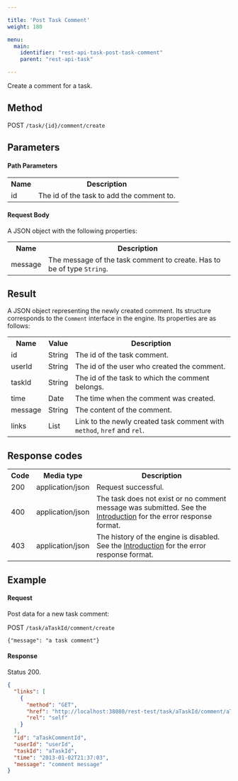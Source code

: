 ```yaml
---

title: 'Post Task Comment'
weight: 180

menu:
  main:
    identifier: "rest-api-task-post-task-comment"
    parent: "rest-api-task"

---
```


Create a comment for a task.

Method
------

POST `/task/{id}/comment/create`


Parameters
----------

#### Path Parameters

<table class="table table-striped">
  <tr>
    <th>Name</th>
    <th>Description</th>
  </tr>
  <tr>
    <td>id</td>
    <td>The id of the task to add the comment to.</td>
  </tr>
</table>

#### Request Body

A JSON object with the following properties:

<table class="table table-striped">
  <tr>
    <th>Name</th>
    <th>Description</th>
  </tr>
  <tr>
    <td>message</td>
    <td>The message of the task comment to create. Has to be of type <code>String</code>.</td>
  </tr>
</table>


Result
------

A JSON object representing the newly created comment. Its structure corresponds to the `Comment` interface in the engine.
Its properties are as follows:

<table class="table table-striped">
  <tr>
    <th>Name</th>
    <th>Value</th>
    <th>Description</th>
  </tr>
  <tr>
    <td>id</td>
    <td>String</td>
    <td>The id of the task comment.</td>
  </tr>
  <tr>
    <td>userId</td>
    <td>String</td>
    <td>The id of the user who created the comment.</td>
  </tr>
  <tr>
    <td>taskId</td>
    <td>String</td>
    <td>The id of the task to which the comment belongs.</td>
  </tr>
  <tr>
    <td>time</td>
    <td>Date</td>
    <td>The time when the comment was created.</td>
  </tr>
  <tr>
    <td>message</td>
    <td>String</td>
    <td>The content of the comment.</td>
  </tr>
  <tr>
    <td>links</td>
    <td>List</td>
    <td>Link to the newly created task comment with <code>method</code>, <code>href</code> and <code>rel</code>.</td>
  </tr>
</table>


Response codes
--------------

<table class="table table-striped">
  <tr>
    <th>Code</th>
    <th>Media type</th>
    <th>Description</th>
  </tr>
  <tr>
    <td>200</td>
    <td>application/json</td>
    <td>Request successful.</td>
  </tr>
  <tr>
    <td>400</td>
    <td>application/json</td>
    <td>The task does not exist or no comment message was submitted. See the <a href="ref:#overview-introduction">Introduction</a> for the error response format.</td>
  </tr>
  <tr>
    <td>403</td>
    <td>application/json</td>
    <td>The history of the engine is disabled. See the <a href="ref:#overview-introduction">Introduction</a> for the error response format.</td>
  </tr>
</table>


Example
-------

#### Request

Post data for a new task comment:

POST `/task/aTaskId/comment/create`

    {"message": "a task comment"}

#### Response

Status 200.

```json
{
  "links": [
    {
      "method": "GET",
      "href": "http://localhost:38080/rest-test/task/aTaskId/comment/aTaskCommentId",
      "rel": "self"
    }
  ],
  "id": "aTaskCommentId",
  "userId": "userId",
  "taskId": "aTaskId",
  "time": "2013-01-02T21:37:03",
  "message": "comment message"
}
```
